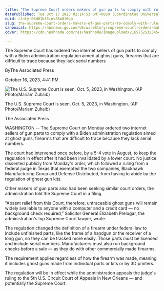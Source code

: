 ```yaml
---
title: "The Supreme Court orders makers of gun parts to comply with rules on ghost guns"
datePublished: Tue Oct 17 2023 01:14:53 GMT+0000 (Coordinated Universal Time)
cuid: clntyr06d01bl5inv88n016go
slug: the-supreme-court-orders-makers-of-gun-parts-to-comply-with-rules-on-ghost-guns
canonical: https://abcnews.go.com/US/wireStory/supreme-court-orders-makers-gun-parts-comply-rules-104023273
cover: https://cdn.hashnode.com/res/hashnode/imageupload/v1697525325454/9a1a92e7-31ca-4362-915c-b81b19531af0.jpeg

---
```


The Supreme Court has ordered two internet sellers of gun parts to comply with a Biden administration regulation aimed at ghost guns, firearms that are difficult to trace because they lack serial numbers

ByThe Associated Press

October 16, 2023, 4:41 PM

![The U.S. Supreme Court is seen, Oct. 5, 2023, in Washington. (AP Photo/Mariam Zuhaib)](https://cdn.hashnode.com/res/hashnode/imageupload/v1697525325045/9ca8331c-9352-49cd-b1e4-8d7886a855cd.jpeg)

The U.S. Supreme Court is seen, Oct. 5, 2023, in Washington. (AP Photo/Mariam Zuhaib)

The Associated Press

WASHINGTON -- The Supreme Court on Monday ordered two internet sellers of gun parts to comply with a Biden administration regulation aimed at ghost guns, firearms that are difficult to trace because they lack serial numbers.

The court had intervened once before, by a 5-4 vote in August, to keep the regulation in effect after it had been invalidated by a lower court. No justice dissented publicly from Monday's order, which followed a ruling from a federal judge in Texas that exempted the two companies, Blackhawk Manufacturing Group and Defense Distributed, from having to abide by the regulation of ghost gun kits.

Other makers of gun parts also had been seeking similar court orders, the administration told the Supreme Court in a filing.

“Absent relief from this Court, therefore, untraceable ghost guns will remain widely available to anyone with a computer and a credit card — no background check required,” Solicitor General Elizabeth Prelogar, the administration's top Supreme Court lawyer, wrote.

The regulation changed the definition of a firearm under federal law to include unfinished parts, like the frame of a handgun or the receiver of a long gun, so they can be tracked more easily. Those parts must be licensed and include serial numbers. Manufacturers must also run background checks before a sale — as they do with other commercially made firearms.

The requirement applies regardless of how the firearm was made, meaning it includes ghost guns made from individual parts or kits or by 3D printers.

The regulation will be in effect while the administration appeals the judge's ruling to the 5th U.S. Circuit Court of Appeals in New Orleans — and potentially the Supreme Court.